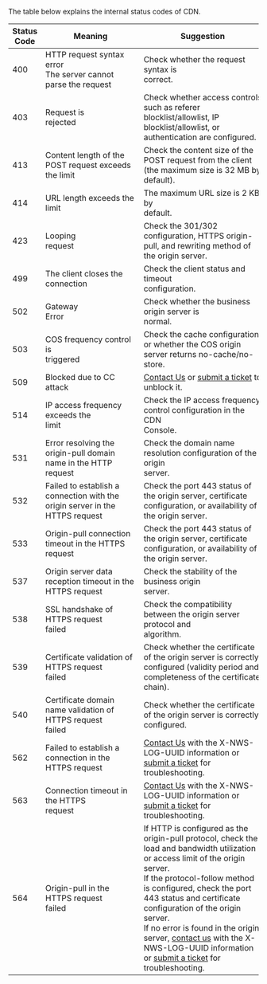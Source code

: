 <style>
table th:nth-of-type(3) {
width: 585px;
}
</style>
The table below explains the internal status codes of CDN.

| Status Code | Meaning | Suggestion |
| ----- | --------------------------------------------------- | ------------------------------------------------------------ |
| 400 | HTTP request syntax error <br/>The server cannot parse the request | Check whether the request syntax is correct.                                  |
| 403    | Request is rejected                             | Check whether access controls such as referer blocklist/allowlist, IP blocklist/allowlist, or authentication are configured. |
| 413    | Content length of the POST request exceeds the limit                    | Check the content size of the POST request from the client (the maximum size is 32 MB by default).           |
| 414    | URL length exceeds the limit                     | The maximum URL size is 2 KB by default.                                        |
| 423    | Looping request                           | Check the 301/302 configuration, HTTPS origin-pull, and rewriting method of the origin server. |
| 499    | The client closes the connection                  | Check the client status and timeout configuration.                                |
| 502    | Gateway Error                             | Check whether the business origin server is normal.                                       |
| 503    | COS frequency control is triggered                          | Check the cache configuration or whether the COS origin server returns no-cache/no-store.                 |
| 509    | Blocked due to CC attack                    | [Contact Us](https://intl.cloud.tencent.com/support) or [submit a ticket](https://console.cloud.tencent.com/workorder/category) to unblock it.                             |
| 514    | IP access frequency exceeds the limit                       | Check the IP access frequency control configuration in the CDN Console.                                 |
| 531    | Error resolving the origin-pull domain name in the HTTP request          | Check the domain name resolution configuration of the origin server.                                       |
| 532    | Failed to establish a connection with the origin server in the HTTPS request              | Check the port 443 status of the origin server, certificate configuration, or availability of the origin server.                  |
| 533    | Origin-pull connection timeout in the HTTPS request              | Check the port 443 status of the origin server, certificate configuration, or availability of the origin server.                  |
| 537    | Origin server data reception timeout in the HTTPS request             | Check the stability of the business origin server.                                         |
| 538    | SSL handshake of HTTPS request failed                | Check the compatibility between the origin server protocol and algorithm.                                 |
| 539    | Certificate validation of HTTPS request failed           | Check whether the certificate of the origin server is correctly configured (validity period and completeness of the certificate chain).       |
| 540    | Certificate domain name validation of HTTPS request failed          | Check whether the certificate of the origin server is correctly configured.                                  |
| 562    | Failed to establish a connection in the HTTPS request                | [Contact Us](https://intl.cloud.tencent.com/support) with the X-NWS-LOG-UUID information or [submit a ticket](https://console.cloud.tencent.com/workorder/category) for troubleshooting.   |
| 563    | Connection timeout in the HTTPS request              | [Contact Us](https://intl.cloud.tencent.com/support) with the X-NWS-LOG-UUID information or [submit a ticket](https://console.cloud.tencent.com/workorder/category) for troubleshooting.   |
| 564    | Origin-pull in the HTTPS request failed                | If HTTP is configured as the origin-pull protocol, check the load and bandwidth utilization or access limit of the origin server. </br>If the protocol-follow method is configured, check the port 443 status and certificate configuration of the origin server. </br>If no error is found in the origin server, [contact us](https://intl.cloud.tencent.com/support) with the X-NWS-LOG-UUID information or [submit a ticket](https://console.cloud.tencent.com/workorder/category) for troubleshooting. |
